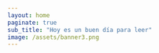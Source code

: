 ```yaml
---
layout: home
paginate: true
sub_title: "Hoy es un buen día para leer"
image: /assets/banner3.png
---
```

